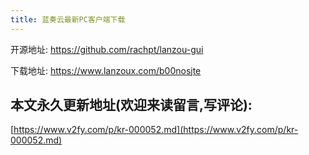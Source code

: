 ```yaml
---
title: 蓝奏云最新PC客户端下载
---
```






开源地址: https://github.com/rachpt/lanzou-gui


下载地址: https://www.lanzoux.com/b00nosjte
## 本文永久更新地址(欢迎来读留言,写评论):

[https://www.v2fy.com/p/kr-000052.md](https://www.v2fy.com/p/kr-000052.md)
